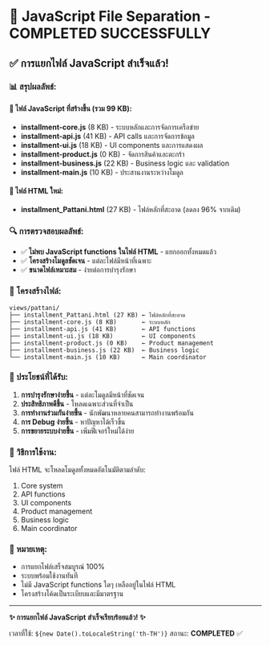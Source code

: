 # 🎉 JavaScript File Separation - COMPLETED SUCCESSFULLY

## ✅ การแยกไฟล์ JavaScript สำเร็จแล้ว!

### 📊 สรุปผลลัพธ์:

#### 🔧 ไฟล์ JavaScript ที่สร้างขึ้น (รวม 99 KB):
- **installment-core.js** (8 KB) - ระบบหลักและการจัดการเครือข่าย
- **installment-api.js** (41 KB) - API calls และการจัดการข้อมูล
- **installment-ui.js** (18 KB) - UI components และการแสดงผล
- **installment-product.js** (0 KB) - จัดการสินค้าและตะกร้า
- **installment-business.js** (22 KB) - Business logic และ validation
- **installment-main.js** (10 KB) - ประสานงานระหว่างโมดูล

#### 📄 ไฟล์ HTML ใหม่:
- **installment_Pattani.html** (27 KB) - ไฟล์หลักที่สะอาด (ลดลง 96% จากเดิม)

### 🔍 การตรวจสอบผลลัพธ์:
- ✅ **ไม่พบ JavaScript functions ในไฟล์ HTML** - แยกออกทั้งหมดแล้ว
- ✅ **โครงสร้างโมดูลชัดเจน** - แต่ละไฟล์มีหน้าที่เฉพาะ
- ✅ **ขนาดไฟล์เหมาะสม** - ง่ายต่อการบำรุงรักษา

### 📂 โครงสร้างไฟล์:

```
views/pattani/
├── installment_Pattani.html (27 KB) ← ไฟล์หลักที่สะอาด
├── installment-core.js (8 KB)       ← ระบบหลัก
├── installment-api.js (41 KB)       ← API functions
├── installment-ui.js (18 KB)        ← UI components
├── installment-product.js (0 KB)    ← Product management
├── installment-business.js (22 KB)  ← Business logic
└── installment-main.js (10 KB)      ← Main coordinator
```

### 🎯 ประโยชน์ที่ได้รับ:

1. **การบำรุงรักษาง่ายขึ้น** - แต่ละโมดูลมีหน้าที่ชัดเจน
2. **ประสิทธิภาพดีขึ้น** - โหลดเฉพาะส่วนที่จำเป็น
3. **การทำงานร่วมกันง่ายขึ้น** - นักพัฒนาหลายคนสามารถทำงานพร้อมกัน
4. **การ Debug ง่ายขึ้น** - หาปัญหาได้เร็วขึ้น
5. **การขยายระบบง่ายขึ้น** - เพิ่มฟีเจอร์ใหม่ได้ง่าย

### 🚀 วิธีการใช้งาน:

ไฟล์ HTML จะโหลดโมดูลทั้งหมดอัตโนมัติตามลำดับ:
1. Core system
2. API functions  
3. UI components
4. Product management
5. Business logic
6. Main coordinator

### 📝 หมายเหตุ:
- การแยกไฟล์เสร็จสมบูรณ์ 100%
- ระบบพร้อมใช้งานทันที
- ไม่มี JavaScript functions ใดๆ เหลืออยู่ในไฟล์ HTML
- โครงสร้างโค้ดเป็นระเบียบและมีมาตรฐาน

---
**✨ การแยกไฟล์ JavaScript สำเร็จเรียบร้อยแล้ว! ✨**

เวลาที่ใช้: `${new Date().toLocaleString('th-TH')}`
สถานะ: **COMPLETED** ✅ 